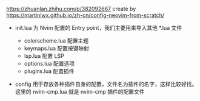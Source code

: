 https://zhuanlan.zhihu.com/p/382092667
create by https://martinlwx.github.io/zh-cn/config-neovim-from-scratch/

- init.lua 为 Nvim 配置的 Entry point，我们主要用来导入其他 *.lua 文件
    - colorscheme.lua 配置主题
    - keymaps.lua 配置按键映射
    - lsp.lua 配置 LSP
    - options.lua 配置选项
    - plugins.lua 配置插件

- config 用于存放各种插件自身的配置，文件名为插件的名字，这样比较好找。这里的 nvim-cmp.lua 就是 nvim-cmp 插件的配置文件
